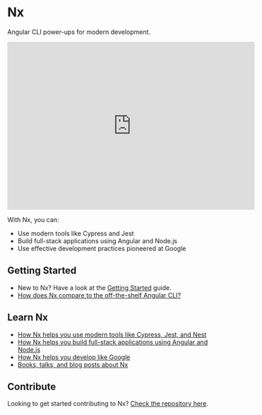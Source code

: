 # Nx

Angular CLI power-ups for modern development.

<iframe width="560" height="380" src="https://www.youtube.com/embed/XZpp52IqD2A" frameborder="0" allow="accelerometer; autoplay; encrypted-media; gyroscope; picture-in-picture" allowfullscreen></iframe>

With Nx, you can:

- Use modern tools like Cypress and Jest
- Build full-stack applications using Angular and Node.js
- Use effective development practices pioneered at Google

## Getting Started

- New to Nx? Have a look at the [Getting Started](/getting-started/getting-started) guide.
- [How does Nx compare to the off-the-shelf Angular CLI?](/getting-started/nx-and-cli)

## Learn Nx

- [How Nx helps you use modern tools like Cypress, Jest, and Nest](/fundamentals/use-modern-tools)
- [How Nx helps you build full-stack applications using Angular and Node.js](/fundamentals/build-full-stack-applications)
- [How Nx helps you develop like Google](/fundamentals/develop-like-google)
- [Books, talks, and blog posts about Nx](/getting-started/resources)

## Contribute

Looking to get started contributing to Nx? [Check the repository here](http://github.com/nrwl/nx).
